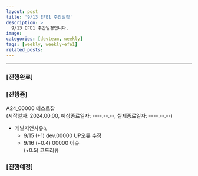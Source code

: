 ```yaml
---
layout: post
title: '9/13 EFE1 주간일정'
description: >
  9/13 EFE1 주간일정입니다.
image: 
categories: [devteam, weekly]
tags: [weekly, weekly-efe1]
related_posts:
---
```

---

### [진행완료]

### [진행중]

A24_00000 테스트잡 \
(시작일자: 2024.00.00, 예상종료일자: ----.--.--, 실제종료일자: ----.--.--)

- 개발지연사유:\
  - 9/15 (+1) dev.00000 UP오류 수정
  - 9/16 (+0.4) 00000 이슈 \
         (+0.5) 코드리뷰

### [진행예정]
